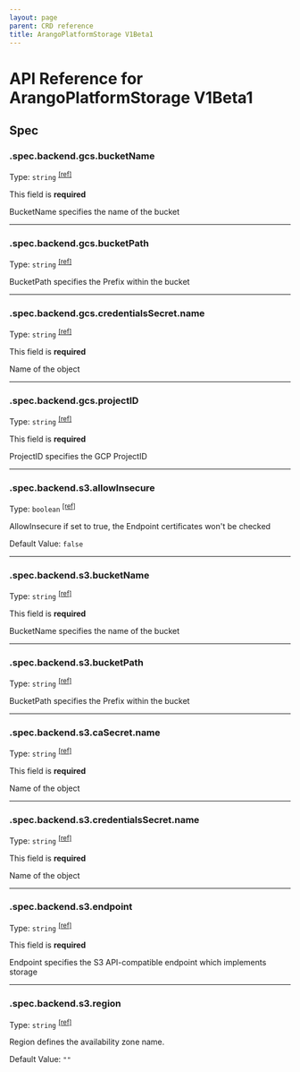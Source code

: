 ```yaml
---
layout: page
parent: CRD reference
title: ArangoPlatformStorage V1Beta1
---
```


# API Reference for ArangoPlatformStorage V1Beta1

## Spec

### .spec.backend.gcs.bucketName

Type: `string` <sup>[\[ref\]](https://github.com/arangodb/kube-arangodb/blob/1.3.0/pkg/apis/platform/v1beta1/storage_spec_backend_gcs.go#L35)</sup>

This field is **required**

BucketName specifies the name of the bucket

***

### .spec.backend.gcs.bucketPath

Type: `string` <sup>[\[ref\]](https://github.com/arangodb/kube-arangodb/blob/1.3.0/pkg/apis/platform/v1beta1/storage_spec_backend_gcs.go#L38)</sup>

BucketPath specifies the Prefix within the bucket

***

### .spec.backend.gcs.credentialsSecret.name

Type: `string` <sup>[\[ref\]](https://github.com/arangodb/kube-arangodb/blob/1.3.0/pkg/apis/shared/v1/object.go#L53)</sup>

This field is **required**

Name of the object

***

### .spec.backend.gcs.projectID

Type: `string` <sup>[\[ref\]](https://github.com/arangodb/kube-arangodb/blob/1.3.0/pkg/apis/platform/v1beta1/storage_spec_backend_gcs.go#L32)</sup>

This field is **required**

ProjectID specifies the GCP ProjectID

***

### .spec.backend.s3.allowInsecure

Type: `boolean` <sup>[\[ref\]](https://github.com/arangodb/kube-arangodb/blob/1.3.0/pkg/apis/platform/v1beta1/storage_spec_backend_s3.go#L49)</sup>

AllowInsecure if set to true, the Endpoint certificates won't be checked

Default Value: `false`

***

### .spec.backend.s3.bucketName

Type: `string` <sup>[\[ref\]](https://github.com/arangodb/kube-arangodb/blob/1.3.0/pkg/apis/platform/v1beta1/storage_spec_backend_s3.go#L34)</sup>

This field is **required**

BucketName specifies the name of the bucket

***

### .spec.backend.s3.bucketPath

Type: `string` <sup>[\[ref\]](https://github.com/arangodb/kube-arangodb/blob/1.3.0/pkg/apis/platform/v1beta1/storage_spec_backend_s3.go#L37)</sup>

BucketPath specifies the Prefix within the bucket

***

### .spec.backend.s3.caSecret.name

Type: `string` <sup>[\[ref\]](https://github.com/arangodb/kube-arangodb/blob/1.3.0/pkg/apis/shared/v1/object.go#L53)</sup>

This field is **required**

Name of the object

***

### .spec.backend.s3.credentialsSecret.name

Type: `string` <sup>[\[ref\]](https://github.com/arangodb/kube-arangodb/blob/1.3.0/pkg/apis/shared/v1/object.go#L53)</sup>

This field is **required**

Name of the object

***

### .spec.backend.s3.endpoint

Type: `string` <sup>[\[ref\]](https://github.com/arangodb/kube-arangodb/blob/1.3.0/pkg/apis/platform/v1beta1/storage_spec_backend_s3.go#L40)</sup>

This field is **required**

Endpoint specifies the S3 API-compatible endpoint which implements storage

***

### .spec.backend.s3.region

Type: `string` <sup>[\[ref\]](https://github.com/arangodb/kube-arangodb/blob/1.3.0/pkg/apis/platform/v1beta1/storage_spec_backend_s3.go#L61)</sup>

Region defines the availability zone name.

Default Value: `""`

